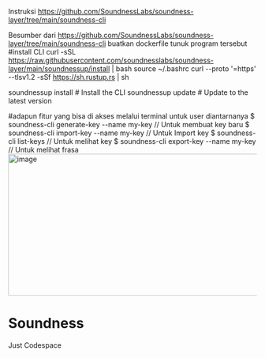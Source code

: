Instruksi 
https://github.com/SoundnessLabs/soundness-layer/tree/main/soundness-cli

Besumber dari https://github.com/SoundnessLabs/soundness-layer/tree/main/soundness-cli
buatkan dockerfile tunuk program tersebut
#install CLI
curl -sSL https://raw.githubusercontent.com/soundnesslabs/soundness-layer/main/soundnessup/install | bash
source ~/.bashrc
curl --proto '=https' --tlsv1.2 -sSf https://sh.rustup.rs | sh

soundnessup install  # Install the CLI
soundnessup update   # Update to the latest version

#adapun fitur yang bisa di akses melalui terminal untuk user diantarnanya
$ soundness-cli generate-key --name my-key // Untuk membuat key baru
$ soundness-cli import-key --name my-key // Untuk Import key
$ soundness-cli list-keys // Untuk melihat key
$ soundness-cli export-key --name my-key // Untuk melihat frasa
<img width="873" height="287" alt="image" src="https://github.com/user-attachments/assets/307045cc-8f50-4d4f-8208-a2ed6e16ea9f" />
# Soundness
Just Codespace
